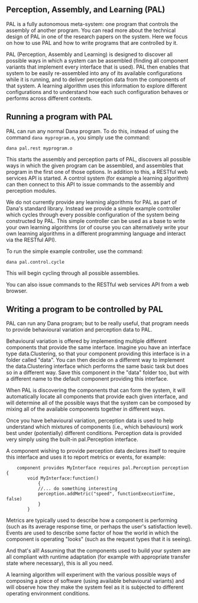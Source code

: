 ## Perception, Assembly, and Learning (PAL)

PAL is a fully autonomous meta-system: one program that controls the assembly of another program. You can read more about the technical design of PAL in one of the research papers on the system. Here we focus on how to use PAL and how to write programs that are controlled by it.

PAL (Perception, Assembly and Learning) is designed to discover all possible ways in which a system can be assembled (finding all component variants that implement every interface that is used). PAL then enables that system to be easily re-assembled into any of its available configurations while it is running, and to deliver perception data from the components of that system. A learning algorithm uses this information to explore different configurations and to understand how each such configuration behaves or performs across different contexts.

## Running a program with PAL

PAL can run any normal Dana program. To do this, instead of using the command `dana myprogram.o`, you simply use the command:

    dana pal.rest myprogram.o

This starts the assembly and perception parts of PAL, discovers all possible ways in which the given program can be assembled, and assembles that program in the first one of those options. In addition to this, a RESTful web services API is started. A control system (for example a learning algorithm) can then connect to this API to issue commands to the assembly and perception modules.

We do not currently provide any learning algorithms for PAL as part of Dana's standard library. Instead we provide a simple example controller which cycles through every possible configuration of the system being constructed by PAL. This simple controller can be used as a base to write your own learning algorithms (or of course you can alternatively write your own learning algorithms in a different programming language and interact via the RESTful API).

To run the simple example controller, use the command:

    dana pal.control.cycle

This will begin cycling through all possible assemblies.

You can also issue commands to the RESTful web services API from a web browser.

## Writing a program to be controlled by PAL

PAL can run any Dana program; but to be really useful, that program needs to provide behavioural variation and perception data to PAL.

Behavioural variation is offered by implementing multiple different components that provide the same interface. Imagine you have an interface type data.Clustering, so that your component providing this interface is in a folder called "data". You can then decide on a different way to implement the data.Clustering interface which performs the same basic task but does so in a different way. Save this component in the "data" folder too, but with a different name to the default component providing this interface.

When PAL is discovering the components that can form the system, it will automatically locate all components that provide each given interface, and will determine all of the possible ways that the system can be composed by mixing all of the available components together in different ways.

Once you have behavioural variation, perception data is used to help understand which mixtures of components (i.e., which behaviours) work best under (potentially) different conditions. Perception data is provided very simply using the built-in pal.Perception interface.

A component wishing to provide perception data declares itself to require this interface and uses it to report metrics or events, for example:

```
    component provides MyInterface requires pal.Perception perception {
        void MyInterface:function()
            {
            //... do something interesting
            perception.addMetric("speed", functionExecutionTime, false)
            }
        }
```

Metrics are typically used to describe how a component is performing (such as its average response time, or perhaps the user's satisfaction level). Events are used to describe some factor of how the world in which the component is operating "looks" (such as the request types that it is seeing).

And that's all! Assuming that the components used to build your system are all compliant with runtime adaptation (for example with appropriate transfer state where necessary), this is all you need.

A learning algorithm will experiment with the various possible ways of composing a piece of software (using available behavioural variants) and will observe how they make the system feel as it is subjected to different operating environment conditions.
